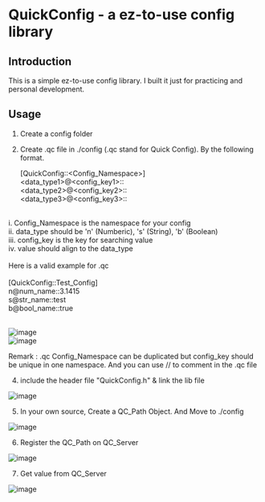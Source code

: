 # QuickConfig - a ez-to-use config library

## Introduction
This is a simple ez-to-use config library. I built it just for practicing and personal development.

## Usage
1. Create a config folder

2. Create .qc file in ./config (.qc stand for Quick Config). By the following format.

    [QuickConfig::<Config_Namespace>]</br>
    <data_type1>@<config_key1>::<value1></br>
    <data_type2>@<config_key2>::<value2></br>
    <data_type3>@<config_key3>::<value3></br>
</br>
    i. Config_Namespace is the namespace for your config</br>
    ii. data_type should be 'n' (Numberic), 's' (String), 'b' (Boolean)</br>
    iii. config_key is the key for searching value</br>
    iv. value should align to the data_type</br>
</br>
Here is a valid example for .qc</br>
</br>
    [QuickConfig::Test_Config]</br>
    n@num_name::3.1415</br>
    s@str_name::test</br>
    b@bool_name::true</br>
</br>

![image](https://github.com/user-attachments/assets/b99e6ca3-0033-4ce7-b049-f4d1429f6282)</br>
![image](https://github.com/user-attachments/assets/34fe14a4-7440-408f-ad97-82da9033ca82)</br>

Remark : .qc Config_Namespace can be duplicated
         but config_key should be unique in one namespace.
         And you can use // to comment in the .qc file

    
4. include the header file "QuickConfig.h" & link the lib file

![image](https://github.com/user-attachments/assets/455fb5da-ee0b-4297-a6e7-926fe38abbcf)

5. In your own source, Create a QC_Path Object. And Move to ./config

![image](https://github.com/user-attachments/assets/6e74e724-3d2c-4963-a328-48ebb0fa317b)

6. Register the QC_Path on QC_Server

![image](https://github.com/user-attachments/assets/86675599-64be-4d9e-8d5e-6bc4cd8172df)

7. Get value from QC_Server

![image](https://github.com/user-attachments/assets/ba7ffd5e-6dca-4952-80c2-16569c9016bc)
